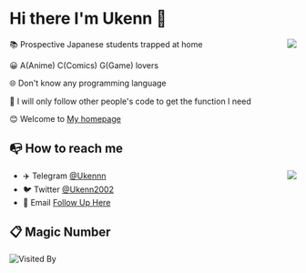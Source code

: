 # Hi there I'm Ukenn 👋
<a href="https://ukenn.top">
  <img align="right" src="https://github-readme-stats.vercel.app/api?username=Ukenn2112&show_icons=true&theme=default" />
</a>

📚 Prospective Japanese students trapped at home

😀 A(Anime) C(Comics) G(Game) lovers

🌐 Don't know any programming language

👀 I will only follow other people's code to get the function I need

😊 Welcome to [My homepage](https://Ukenn.top)

## 📭 How to reach me
<img align="right" src="https://github-readme-stats.vercel.app/api/top-langs/?username=Ukenn2112&layout=compact" />

- ✈️ Telegram [@Ukennn](https://t.me/Ukennn)
- 🐦 Twitter [@Ukenn2002](https://twitter.com/Ukenn2002)
- 📧 Email [Follow Up Here](mailto:admin@ukenn.top)

## 📋 Magic Number

![Visited By](https://count.getloli.com/get/@Ukenn?theme=rule34)
